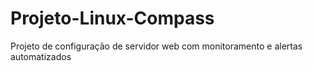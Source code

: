 # Projeto-Linux-Compass
Projeto de configuração de servidor web com monitoramento e alertas automatizados
